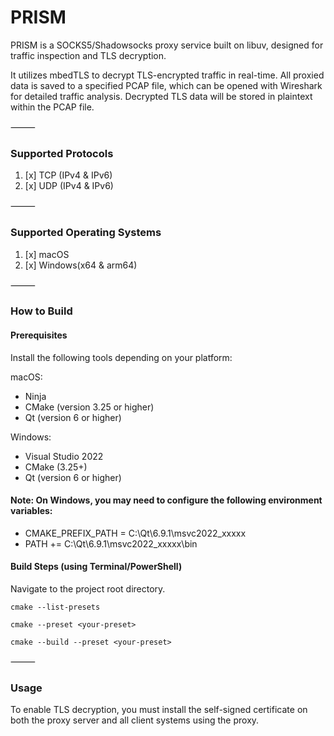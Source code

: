 
# PRISM

PRISM is a SOCKS5/Shadowsocks proxy service built on libuv, designed for traffic inspection and TLS decryption.

It utilizes mbedTLS to decrypt TLS-encrypted traffic in real-time. All proxied data is saved to a specified PCAP file, which can be opened with Wireshark for detailed traffic analysis.
Decrypted TLS data will be stored in plaintext within the PCAP file.

⸻

### Supported Protocols
1. [x] TCP (IPv4 & IPv6)
2. [x] UDP (IPv4 & IPv6)

⸻

### Supported Operating Systems
1. [x] macOS
2. [x] Windows(x64 & arm64)

⸻

### How to Build

#### Prerequisites

Install the following tools depending on your platform:

macOS:
* Ninja
* CMake (version 3.25 or higher)
* Qt (version 6 or higher)

Windows:
* Visual Studio 2022
* CMake (3.25+)
* Qt (version 6 or higher)

#### Note: On Windows, you may need to configure the following environment variables:
* CMAKE_PREFIX_PATH = C:\Qt\6.9.1\msvc2022_xxxxx
* PATH += C:\Qt\6.9.1\msvc2022_xxxxx\bin


#### Build Steps (using Terminal/PowerShell)
Navigate to the project root directory.

`cmake --list-presets`

`cmake --preset <your-preset>`

`cmake --build --preset <your-preset>`

⸻

### Usage

To enable TLS decryption, you must install the self-signed certificate on both the proxy server and all client systems using the proxy.